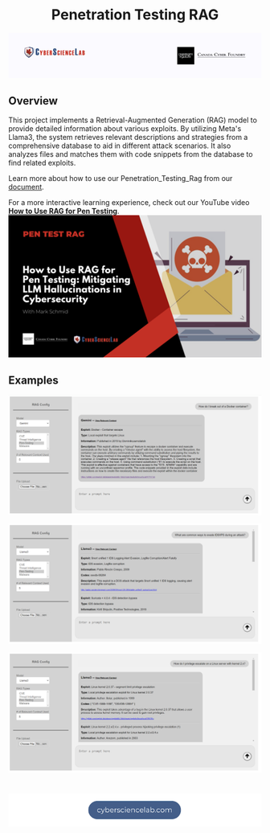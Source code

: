 <h1 align="center"> Penetration Testing RAG </h1>

<p align="center">
  <img src="assets/Cyber_Science_Lab_Banner.png" alt="Cyber Science Lab Banner">
</p>

## Overview

This project implements a Retrieval-Augmented Generation (RAG) model to provide detailed information about various exploits. By utilizing Meta's Llama3, the system retrieves relevant descriptions and strategies from a comprehensive database to aid in different attack scenarios. It also analyzes files and matches them with code snippets from the database to find related exploits.

Learn more about how to use our Penetration_Testing_Rag from our [document](assets/FILL_IN).

For a more interactive learning experience, check out our YouTube video
[**How to Use RAG for Pen Testing**](https://www.youtube.com/FILL_IN).
[![RAG_App thumbnail](assets/thumbnail.png)](https://youtu.be/FILL_IN)

## Examples

![Example prompt 'How do I break out of a Docker container?'](assets/break_out_of_docker_container.png)

![Example prompt 'how to evade ids/ips during an attack'](assets/evade_ids_ips.png)

![Example prompt 'escalate linux server with kernel 2.x'](assets/escalate_linux_server_w_kernel.png)

# 

<p align="center">
  <a href='https://cybersciencelab.com/'><img src="assets/Cyber_Science_Lab_Footer.png" alt="Cyber Science Lab Footer"></a>
</p>
